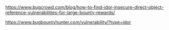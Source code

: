 https://www.bugcrowd.com/blog/how-to-find-idor-insecure-direct-object-reference-vulnerabilities-for-large-bounty-rewards/ 

https://www.bugbountyhunter.com/vulnerability/?type=idor
